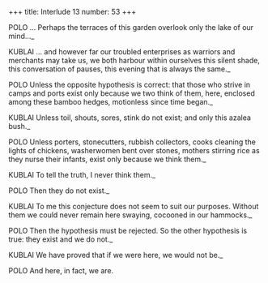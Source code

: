 +++
title: Interlude 13
number: 53
+++

POLO … Perhaps the terraces of this garden overlook only the lake of our mind…_

KUBLAI … and however far our troubled enterprises as warriors and merchants may take us, we both harbour within ourselves this silent shade, this conversation of pauses, this evening that is always the same._

POLO Unless the opposite hypothesis is correct: that those who strive in camps and ports exist only because we two think of them, here, enclosed among these bamboo hedges, motionless since time began._

KUBLAI Unless toil, shouts, sores, stink do not exist; and only this azalea bush._

POLO Unless porters, stonecutters, rubbish collectors, cooks cleaning the lights of chickens, washerwomen bent over stones, mothers stirring rice as they nurse their infants, exist only because we think them._

KUBLAI To tell the truth, I never think them._

POLO Then they do not exist._

KUBLAI To me this conjecture does not seem to suit our purposes. Without them we could never remain here swaying, cocooned in our hammocks._

POLO Then the hypothesis must be rejected. So the other hypothesis is true: they exist and we do not._

KUBLAI We have proved that if we were here, we would not be._

POLO And here, in fact, we are.